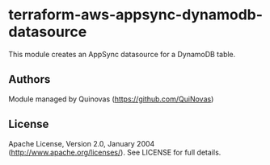 # terraform-aws-appsync-dynamodb-datasource


This module creates an AppSync datasource for a DynamoDB table. 

## Authors

Module managed by Quinovas (https://github.com/QuiNovas)

## License

Apache License, Version 2.0, January 2004 (http://www.apache.org/licenses/). See LICENSE for full details.